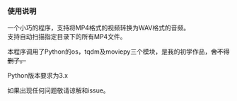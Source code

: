 ###  使用说明
一个小巧的程序，支持将MP4格式的视频转换为WAV格式的音频。  
支持自动扫描指定目录下的所有MP4文件。

本程序调用了Python的os，tqdm及moviepy三个模块，是我的初学作品，~~舍不得删了。~~

Python版本要求为3.x

如果出现任何问题敬请谅解和issue。
